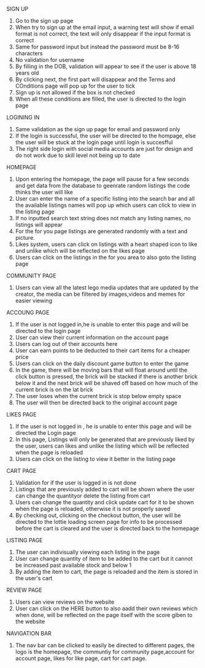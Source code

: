 SIGN UP
1. Go to the sign up page
2. When try to sign up at the email input, a warning test will show if email format is not correct, the text will only disappear if the input format is correct
3. Same for password input but instead the password must be 8-16 characters
4. No validation for username
5. By filling in the DOB, validation will appear to see if the user is above 18 years old
6. By clicking next, the first part will disappear and the Terms and COnditions page will pop up for the user to tick
7. Sign up is not allowed if the box is not checked
8. When all these conditions are filled, the user is directed to the login page

LOGINING IN
1. Same validation as the sign up page for email and password only
2. If the login is successful, the user will be directed to the hompage, else the user will be stuck at the login page until login is succesfful
3. The right side login with social media accounts are just for design and do not work due to skill level not being up to date

HOMEPAGE
1. Upon entering the homepage, the page will pause for a few seconds and get data from the database to geenrate random listings the code thinks the user will like 
2. User can enter the name of a specific listing into the search bar and all the available listings names will pop up which users can click to view in the listing page
3. If no inputted search text string does not match any listing names, no listings will appear
4. For the for you page listings are generated randomly with a text and picture.
5. Likes system, users can click on listings with a heart shaped icon to like and unlike which will be reflected on the likes page
6. Users can click on the listings in the for you area to also goto the listing page
   
COMMUNITY PAGE
1. Users can view all the latest lego media updates that are updated by the creator, the media can be filtered by images,videos and memes for easier viewing

ACCOUNG PAGE
1. If the user is not logged in,he is unable to enter this page and will be directed to the login page
2. User can view their current information on the account page
3. Users can log out of their accounts here
4. User can earn points to be deducted to their cart items for a cheaper price
5. Users can click on the daily discount game button to enter the game
6. In the game, there will be moving bars that will float around until the click button is pressed, the brick will be stacked if there is another brick below it and the next brick will be shaved off based on how much of the current brick is on the lat brick
7. The user loses when the current brick is stop below empty space
8. The user will then be directed back to the original account page
   
LIKES PAGE
1. If the user is not logged in , he is unable to enter this page and will be directed the Login page
2. In this page, Listings will only be generated that are previously liked by the user, users can likes and unlike the listing which will be reflected when the page is reloaded
3. Users can click on the listing to view it better in the listing page

CART PAGE
1. Validation for if the user is logged in is not done
2. Listings that are previously added to cart will be shown where the user can change the quantityor delete the listing from cart
3. Users can change the quantity and click update cart for it to be shown when the page is reloaded, otherwise it is not properly saved
4. By checking out, clicking on the checkout button, the user will be directed to the lottie loading screen page for info to be processed before the cart is cleared and the user is directed back to the homepage
   
LISTING PAGE
1. The user can indivisually viewing each listing in the page
2. User can change quantity of item to be added to the cart but it cannot be increased past available stock and below 1
3. By adding the item to cart, the page is reloaded and the item is stored in the user's cart
   
REVIEW PAGE
1. Users can view reviews on the website
2. User can click on the HERE button to also aadd their own reviews which when done, will be reflected on the page itself with the score giben to the website

NAVIGATION BAR
1. The nav bar can be clicked to easily be directed to different pages, the logo is the homepage, the communtiy for community page,account for account page, likes for like page, cart for cart page.